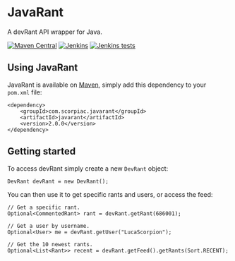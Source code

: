 # JavaRant
A devRant API wrapper for Java.

[![Maven Central](https://img.shields.io/maven-central/v/com.scorpiac.javarant/javarant.svg)](https://mvnrepository.com/artifact/com.scorpiac.javarant/javarant)
[![Jenkins](https://img.shields.io/jenkins/s/https/jenkins.scorpiac.com/job/JavaRant/job/rework-to-2.0.svg)]()
[![Jenkins tests](https://img.shields.io/jenkins/t/https/jenkins.scorpiac.com/job/JavaRant/job/rework-to-2.0.svg)]()

## Using JavaRant
JavaRant is available on [Maven](http://mvnrepository.com/artifact/com.scorpiac.javarant/javarant), simply add this dependency to your `pom.xml` file:

```
<dependency>
	<groupId>com.scorpiac.javarant</groupId>
	<artifactId>javarant</artifactId>
	<version>2.0.0</version>
</dependency>
```

## Getting started

To access devRant simply create a new `DevRant` object:

```
DevRant devRant = new DevRant();
```

You can then use it to get specific rants and users, or access the feed:

```
// Get a specific rant.
Optional<CommentedRant> rant = devRant.getRant(686001);

// Get a user by username.
Optional<User> me = devRant.getUser("LucaScorpion");

// Get the 10 newest rants.
Optional<List<Rant>> recent = devRant.getFeed().getRants(Sort.RECENT);
```
